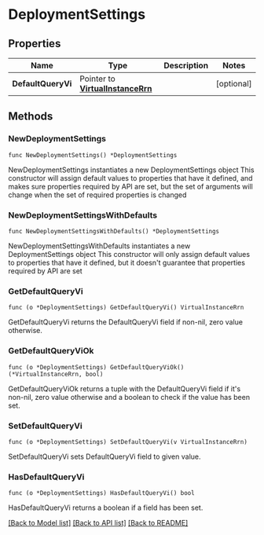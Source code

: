 # DeploymentSettings

## Properties

Name | Type | Description | Notes
------------ | ------------- | ------------- | -------------
**DefaultQueryVi** | Pointer to [**VirtualInstanceRrn**](VirtualInstanceRrn.md) |  | [optional] 

## Methods

### NewDeploymentSettings

`func NewDeploymentSettings() *DeploymentSettings`

NewDeploymentSettings instantiates a new DeploymentSettings object
This constructor will assign default values to properties that have it defined,
and makes sure properties required by API are set, but the set of arguments
will change when the set of required properties is changed

### NewDeploymentSettingsWithDefaults

`func NewDeploymentSettingsWithDefaults() *DeploymentSettings`

NewDeploymentSettingsWithDefaults instantiates a new DeploymentSettings object
This constructor will only assign default values to properties that have it defined,
but it doesn't guarantee that properties required by API are set

### GetDefaultQueryVi

`func (o *DeploymentSettings) GetDefaultQueryVi() VirtualInstanceRrn`

GetDefaultQueryVi returns the DefaultQueryVi field if non-nil, zero value otherwise.

### GetDefaultQueryViOk

`func (o *DeploymentSettings) GetDefaultQueryViOk() (*VirtualInstanceRrn, bool)`

GetDefaultQueryViOk returns a tuple with the DefaultQueryVi field if it's non-nil, zero value otherwise
and a boolean to check if the value has been set.

### SetDefaultQueryVi

`func (o *DeploymentSettings) SetDefaultQueryVi(v VirtualInstanceRrn)`

SetDefaultQueryVi sets DefaultQueryVi field to given value.

### HasDefaultQueryVi

`func (o *DeploymentSettings) HasDefaultQueryVi() bool`

HasDefaultQueryVi returns a boolean if a field has been set.


[[Back to Model list]](../README.md#documentation-for-models) [[Back to API list]](../README.md#documentation-for-api-endpoints) [[Back to README]](../README.md)


